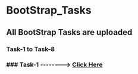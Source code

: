 # BootStrap_Tasks
## All BootStrap Tasks are uploaded
### Task-1 to Task-8
### ### Task-1 --------> [Click Here]()
